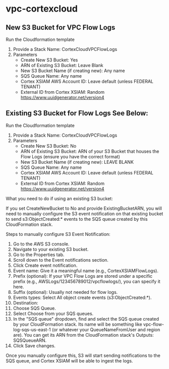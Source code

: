 # vpc-cortexcloud

## New S3 Bucket for VPC Flow Logs
Run the Cloudformation template
1. Provide a Stack Name: CortexCloudVPCFlowLogs
2. Parameters
   - Create New S3 Bucket: Yes
   - ARN of Existing S3 Bucket: Leave Blank
   - New S3 Bucket Name (if creating new): Any name
   - SQS Queue Name: Any name
   - Cortex XSIAM AWS Account ID: Leave default (unless FEDERAL TENANT)
   - External ID from Cortex XSIAM: Random https://www.uuidgenerator.net/version4

## Existing S3 Bucket for Flow Logs See Below:
Run the Cloudformation template

1. Provide a Stack Name: CortexCloudVPCFlowLogs
2. Parameters
   - Create New S3 Bucket: No
   - ARN of Existing S3 Bucket: ARN of your S3 Bucket that houses the Flow Logs (ensure you have the correct format)
   - New S3 Bucket Name (if creating new): LEAVE BLANK
   - SQS Queue Name: Any name
   - Cortex XSIAM AWS Account ID: Leave default (unless FEDERAL TENANT)
   - External ID from Cortex XSIAM: Random https://www.uuidgenerator.net/version4



What you need to do if using an existing S3 bucket:

If you set CreateNewBucket to No and provide ExistingBucketARN, you will need to manually configure the S3 event notification on that existing bucket to send s3:ObjectCreated:* events to the SQS queue created by this CloudFormation stack.

Steps to manually configure S3 Event Notification:

1. Go to the AWS S3 console.
2. Navigate to your existing S3 bucket.
3. Go to the Properties tab.
4. Scroll down to the Event notifications section.
5. Click Create event notification.
6. Event name: Give it a meaningful name (e.g., CortexXSIAMFlowLogs).
7. Prefix (optional): If your VPC Flow Logs are stored under a specific prefix (e.g., AWSLogs/123456789012/vpcflowlogs/), you can specify it here.
8. Suffix (optional): Usually not needed for flow logs.
9. Events types: Select All object create events (s3:ObjectCreated:*).
10. Destination:
11. Choose SQS Queue.
12. Select Choose from your SQS queues.
13. In the "SQS queue" dropdown, find and select the SQS queue created by your CloudFormation stack. Its name will be something like vpc-flow-log-sqs-us-east-1 (or whatever your QueueNameFromUser and region are). You can get its ARN from the CloudFormation stack's Outputs: SQSQueueARN.
14. Click Save changes.

Once you manually configure this, S3 will start sending notifications to the SQS queue, and Cortex XSIAM will be able to ingest the logs.
